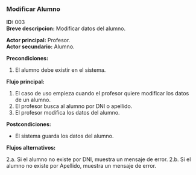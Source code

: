 ### Modificar Alumno  
**ID:** 003  
**Breve descripcion:** Modificar datos del alumno.  
  
  **Actor principal:** Profesor.  
  **Actor secundario:** Alumno.
    
  **Precondiciones:**
1. El alumno debe existir en el sistema.  

**Flujo principal:**  
1. El caso de uso empieza cuando el profesor quiere modificar los datos de un alumno.
2. El profesor busca al alumno por DNI o apellido.
3. El profesor modifica los datos del alumno.

**Postcondiciones:**
- El sistema guarda los datos del alumno.

**Flujos alternativos:**  

2.a. Si el alumno no existe por DNI, muestra un mensaje de error.
2.b. Si el alumno no existe por Apellido, muestra un mensaje de error.
